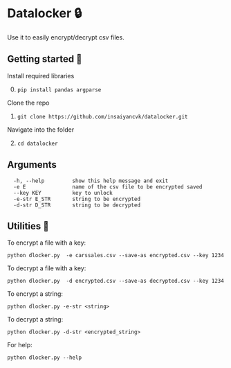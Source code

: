 # Datalocker :lock:

Use it to easily encrypt/decrypt csv files.

## Getting started :closed_book:

Install required libraries

  0. `pip install pandas argparse`

Clone the repo

  1. `git clone https://github.com/insaiyancvk/datalocker.git`

Navigate into the folder

  2. `cd datalocker`

## Arguments 

```
  -h, --help         show this help message and exit
  -e E               name of the csv file to be encrypted saved
  --key KEY          key to unlock
  -e-str E_STR       string to be encrypted
  -d-str D_STR       string to be decrypted
```

## Utilities :wrench:

To encrypt a file with a key:
```
python dlocker.py  -e carssales.csv --save-as encrypted.csv --key 1234
```

To decrypt a file with a key:
```
python dlocker.py  -d encrypted.csv --save-as decrypted.csv --key 1234
```

To encrypt a string:
```
python dlocker.py -e-str <string>
```

To decrypt a string:
```
python dlocker.py -d-str <encrypted_string>
```

For help:
```
python dlocker.py --help
```
